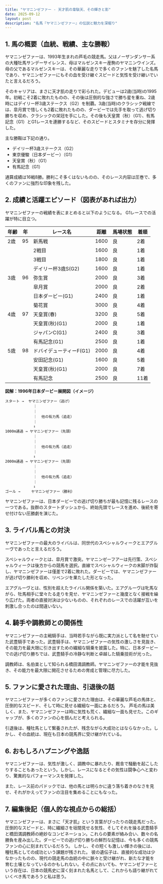 ```yaml
---
title: "ヤマニンゼファー - 天才肌の韋駄天、その輝きと影"
date: 2025-09-12
layout: post
description: "名馬『ヤマニンゼファー』の伝説と魅力を深堀り"
---
```


## 1. 馬の概要（血統、戦績、主な勝鞍）

ヤマニンゼファーは、1993年生まれの芦毛の競走馬。父はノーザンダンサー系の大種牡馬サンデーサイレンス、母はマルゼンスキー産駒のヤマニンウインズ。母の父であるマルゼンスキーは、その華麗な走りで多くのファンを魅了した名馬であり、ヤマニンゼファーにもその血を受け継ぐスピードと気性を受け継いでいたと言えるだろう。

そのキャリアは、まさに天才肌の走りで彩られた。デビューは2歳(当時)の1995年。初戦こそ2着に敗れたものの、その後は圧倒的な強さで勝ち星を重ね、2歳時にはデイリー杯3歳ステークス（G2）を制覇。3歳(当時)のクラシック戦線では、皐月賞で惜しくも2着に敗れたものの、ダービーでは先手を取って逃げ切り勝ちを収め、クラシックの栄冠を手にした。その後も天皇賞（秋）（G1）、有馬記念（G1）とG1レースを連勝するなど、そのスピードとスタミナを存分に発揮した。

主な勝鞍は下記の通り。

* デイリー杯3歳ステークス（G2）
* 東京優駿（日本ダービー）（G1）
* 天皇賞（秋）（G1）
* 有馬記念（G1）


通算成績は16戦8勝。勝利こそ多くはないものの、そのレース内容は圧巻で、多くのファンに強烈な印象を残した。


## 2. 成績と活躍エピソード（図表があれば出力）


ヤマニンゼファーの戦績を表にまとめると以下のようになる。  G1レースでの活躍が特に目立つ。

| 年齢 | 年 | レース名          | 距離 | 馬場状態 | 着順 |
|-----|----|-----------------|-----|----------|-----|
| 2歳 | 95 | 新馬戦            | 1600 | 良       | 2着 |
|      |    | 2戦目            | 1600 | 良       | 1着 |
|      |    | 3戦目            | 1800 | 良       | 1着 |
|      |    | デイリー杯3歳S(G2) | 1600 | 良       | 1着 |
| 3歳 | 96 | 弥生賞            | 2000 | 良       | 3着 |
|      |    | 皐月賞            | 2000 | 良       | 2着 |
|      |    | 日本ダービー(G1)    | 2400 | 良       | 1着 |
|      |    | 菊花賞            | 3000 | 良       | 4着 |
| 4歳 | 97 | 天皇賞(春)        | 3200 | 良       | 5着 |
|      |    | 天皇賞(秋)(G1)    | 2000 | 良       | 1着 |
|      |    | ジャパンC(G1)     | 2400 | 良       | 3着 |
|      |    | 有馬記念(G1)      | 2500 | 良       | 1着 |
| 5歳 | 98 | ドバイデューティーF(G1)| 2000 | 良       | 4着 |
|      |    | 安田記念(G1)      | 1600 | 良       | 5着 |
|      |    | 天皇賞(秋)(G1)    | 2000 | 良       | 7着 |
|      |    | 有馬記念          | 2500 | 良       | 11着 |


**図解：1996年日本ダービー展開図（イメージ）**

```
スタート →  ヤマニンゼファー（逃げ）
             ｜
             ｜
             ｜  他の有力馬（追走）
             ｜
             ↓
1000m通過 → ヤマニンゼファー（先頭）
             ｜
             ｜
             ｜  他の有力馬（追走）
             ｜
             ↓
2000m通過 → ヤマニンゼファー（先頭）
             ｜
             ｜
             ｜  他の有力馬（追走）
             ｜
             ↓
ゴール →     ヤマニンゼファー（勝利）
```

ヤマニンゼファーは、日本ダービーでの逃げ切り勝ちが最も記憶に残るレースの一つである。抜群のスタートダッシュから、終始先頭でレースを進め、後続を寄せ付けない圧勝劇を演じた。


## 3. ライバル馬との対決

ヤマニンゼファーの最大のライバルは、同世代のスペシャルウィークとエアグルーヴであったと言えるだろう。

スペシャルウィークとは、皐月賞で激突。ヤマニンゼーフアーは先行策、スペシャルウィークは後方からの競馬を選択。直線でスペシャルウィークの末脚が炸裂し、ヤマニンゼファーは僅差で2着に敗れた。ダービーでは、ヤマニンゼファーが逃げ切り勝利を収め、リベンジを果たした形となった。

エアグルーヴとは、性別を超えたライバル関係を築いた。エアグルーヴは牝馬ながら、牡馬相手に堂々たる走りを見せ、ヤマニンゼファーと幾度となく接戦を繰り広げた。両者の直接対決は少ないものの、それぞれのレースでの活躍が互いを刺激し合ったのは間違いない。


## 4. 騎手や調教師との関係性

ヤマニンゼファーの主戦騎手は、当時若手ながら既に実力派として名を馳せていた武豊騎手であった。武豊騎手は、ヤマニンゼファーの気性の激しさを見抜き、その能力を最大限に引き出すための繊細な騎乗を披露した。特に、日本ダービーでの逃げ切り勝ちでは、武豊騎手の冷静な判断と卓越した騎乗技術が光った。

調教師は、名伯楽として知られる橋田満調教師。ヤマニンゼファーの才能を見抜き、その能力を最大限に開花させるための育成と管理に尽力した。


## 5. ファンに愛された理由、引退後の話

ヤマニンゼファーが多くのファンに愛された理由は、その華麗な芦毛の馬体と、圧倒的なスピード、そして時に見せる繊細な一面にあるだろう。  芦毛の馬は美しく、また、ヤマニンゼファーは時に気性も荒く、繊細な一面も見せた。このギャップが、多くのファンの心を掴んだと考えられる。

引退後は、種牡馬として繋養されたが、残念ながら大成功とはならなかった。しかし、その血統は、現在も日本の競馬界に受け継がれている。


## 6. おもしろハプニングや逸話

ヤマニンゼファーは、気性が激しく、調教中に暴れたり、厩舎で騒動を起こしたりすることもあったという。しかし、レースになるとその気性は闘争心へと変わり、驚異的なパフォーマンスを発揮した。

また、レース前のパドックでは、他の馬とは明らかに違う落ち着きのなさを見せ、それがかえってファンの注目を集めることにもなった。


## 7. 編集後記（個人的な視点からの総括）

ヤマニンゼファーは、まさに「天才肌」という言葉がぴったりの競走馬だった。圧倒的なスピードと、時に繊細さを垣間見せる気性、そしてそれを操る武豊騎手と橋田満調教師の絶妙なコンビネーション。これらの要素が絡み合い、数々の名勝負を産み出した。ダービーでの逃げ切り勝ちの鮮烈な記憶は、今も多くの競馬ファンの心に刻まれているだろう。  しかし、その短くも激しい輝きの後には、種牡馬としての成功という課題が残された。  彼の遺伝子は、直接的な成功は少なかったものの、現代の競走馬の血統の中に脈々と受け継がれ、新たな才能を育む土壌となっているのかもしれない。その点においても、ヤマニンゼファーという存在は、日本の競馬史に深く刻まれた名馬として、これからも語り継がれていくべき馬であろうと私は思う。
